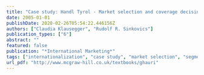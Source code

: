 ```yaml
---
title: "Case study: Handl Tyrol - Market selection and coverage decisions of a medium-sized Austrian enterprise"
date: 2005-01-01
publishDate: 2020-02-26T05:54:22.446156Z
authors: ["Claudia Klausegger", "Rudolf R. Sinkovics"]
publication_types: ["6"]
abstract: ""
featured: false
publication: "*International Marketing*"
tags: ["internationalization", "case study", "market selection", "segmentation", ""]
url_pdf: "http://www.mcgraw-hill.co.uk/textbooks/ghauri"
---
```


